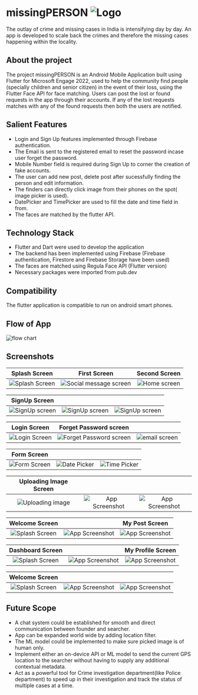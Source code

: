 # missingPERSON ![Logo](images/readme.png)


The outlay of crime and missing cases in India is intensifying
day by day. An app is developed to scale back the crimes and
therefore the missing cases happening within the locality.







## About the project


The project missingPERSON is an Android Mobile Application built
using Flutter for Microsoft Engage 2022, used to help the community
find people (specially children and senior citizen) in the event
of their loss, using the Flutter Face API for face matching.
Users can post the lost or found requests in the app through their
accounts. If any of the lost requests matches with any of the found requests
then both the users are notified. 




## Salient Features



- Login and Sign Up features implemented through Firebase authentication.
- The Email is sent to the registered email to reset the password incase user forget the password.
- Mobile Number field is required during Sign Up to corner the creation of fake accounts.
- The user can add new post, delete post after sucessfully finding the person and edit information.
- The finders can directly click image from their phones on the spot( image picker is used).
- DatePicker and TimePicker are used to fill the date and time field in from.
- The faces are matched by the flutter API.

## Technology Stack

- Flutter and Dart were used to develop the application
- The backend has been implemented using Firebase (Firebase authentication, Firestore and Firebase Storage have been used)
- The faces are matched using Regula Face API (Flutter version)
- Necessary packages were imported from pub.dev


## Compatibility


The flutter application is compatible to run on android smart phones.


## Flow of App

![flow chart](images/Readme_flowchart.jpg)


## Screenshots

Splash Screen            |  First Screen                |  Second Screen
:-------------------------:|:-------------------------:|:-------------------------:
![Splash Screen](images/ss1.jpeg)  |  ![Social message screen](images/ss5.jpeg) |  ![Home screen](images/ss2.jpeg)

SignUp Screen           |                 |  |
:-------------------------:|:-------------------------:|:-------------------------:
![SignUp screen](images/ss22.jpeg)  |  ![SignUp screen](images/ss3.jpeg) |  ![SignUp screen](images/ss4.jpeg)

Login Screen           |  Forget Password screen  | |
:-------------------------:|:-------------------------:|:-------------------------:
![Login Screen](images/ss23.jpeg)  |  ![Forget Password screen](images/ss24.jpeg) |  ![email screen](images/ss25.jpeg)

Form Screen            |               |  |
:-------------------------:|:-------------------------:|:-------------------------:
![Form Screen](images/ss18.jpeg)  |  ![Date Picker](images/ss15.jpeg) |  ![Time Picker](images/ss16.jpeg)


Uploading Image Screen            |                 |  |
:-------------------------:|:-------------------------:|:-------------------------:
![Uploading image](images/ss6.jpeg)  |  ![App Screenshot](images/ss7.jpeg) |  ![App Screenshot](images/ss8.jpeg)

Welcome Screen            |                  |   My Post Screen
:-------------------------:|:-------------------------:|:-------------------------:
![Splash Screen](images/ss50.jpeg)  |  ![App Screenshot](images/ss9.jpeg) |  ![App Screenshot](images/ss10.jpeg)

Dashboard Screen            |                  |   My Profile Screen
:-------------------------:|:-------------------------:|:-------------------------:
![Splash Screen](images/ss12.jpeg)  |  ![App Screenshot](images/ss13.jpeg) |  ![App Screenshot](images/ss14.jpeg)

Welcome Screen            |                  |   |
:-------------------------:|:-------------------------:|:-------------------------:
![Splash Screen](images/ss11.jpeg)  |  ![App Screenshot](images/ss17.jpeg) |  ![App Screenshot](images/ss100.jpeg)

## Future Scope

- A chat system could be established for smooth and direct communication between founder and searcher.
- App can be expanded world wide by adding location filter.
- The ML model could be implemented to make sure picked image is of human only.
- Implement either an on-device API or ML model to send the current GPS location to the searcher without having to supply any additional contextual metadata.
- Act as a powerful tool for Crime investigation department(like Police department) to speed up in their investigation and track the status of multiple cases at a time.